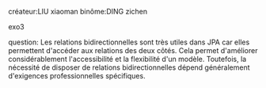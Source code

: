créateur:LIU xiaoman
binôme:DING zichen

exo3

question:
Les relations bidirectionnelles sont très utiles dans JPA car elles permettent d'accéder aux relations des deux côtés. 
Cela permet d'améliorer considérablement l'accessibilité et la flexibilité d'un modèle.
Toutefois, la nécessité de disposer de relations bidirectionnelles dépend généralement d'exigences professionnelles spécifiques.